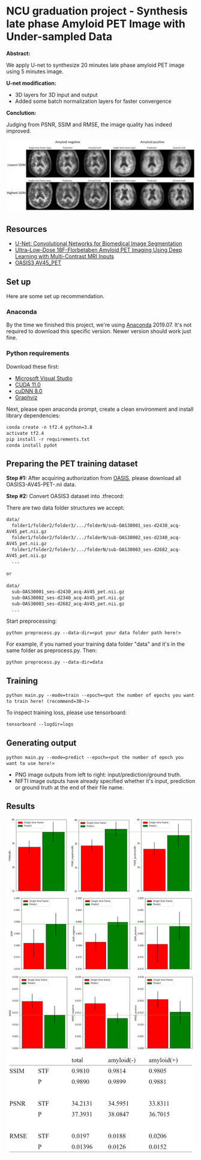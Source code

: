 # NCU graduation project - Synthesis late phase Amyloid PET Image with Under-sampled Data

**Abstract:**

We apply U-net to synthesize 20 minutes late phase amyloid PET image using 5 minutes image. 

**U-net modification:**
* 3D layers for 3D input and output
* Added some batch normalization layers for faster convergence

**Conclution:**

Judging from PSNR, SSIM and RMSE, the image quality has indeed improved.

![alt text](img/result.png "ssim result")

## Resources

* [U-Net: Convolutional Networks for Biomedical Image Segmentation](https://arxiv.org/abs/1505.04597)
* [Ultra–Low-Dose 18F-Florbetaben Amyloid PET Imaging Using Deep Learning with Multi-Contrast MRI Inputs](https://pubs.rsna.org/doi/full/10.1148/radiol.2018180940)
* [OASIS3 AV45_PET](https://www.oasis-brains.org/)

## Set up

Here are some set up recommendation.

### Anaconda

By the time we finished this project, we're using [Anaconda](https://www.anaconda.com/products/individual) 2019.07. It's not required to download this specific version. Newer version should work just fine.  

### Python requirements

Download these first:  

* [Microsoft Visual Studio](https://visualstudio.microsoft.com/vs/community/)  
* [CUDA 11.0](https://developer.nvidia.com/cuda-11.0-download-archive)  
* [cuDNN 8.0](https://developer.nvidia.com/cudnn)  
* [Graphviz](https://graphviz.gitlab.io/download/)  

Next, please open anaconda prompt, create a clean environment and install library dependencies:

```
conda create -n tf2.4 python=3.8
activate tf2.4
pip install -r requirements.txt
conda install pydot
```

## Preparing the PET training dataset

**Step #1:** After acquiring authorization from [OASIS](https://www.oasis-brains.org/), please download all OASIS3-AV45-PET-.nii data.

**Step #2:** Convert OASIS3 dataset into .tfrecord:  

There are two data folder structures we accept:  

```
data/
  folder1/folder2/folder3/.../folderN/sub-OAS30001_ses-d2430_acq-AV45_pet.nii.gz
  folder1/folder2/folder3/.../folderN/sub-OAS30002_ses-d2340_acq-AV45_pet.nii.gz
  folder1/folder2/folder3/.../folderN/sub-OAS30003_ses-d2682_acq-AV45_pet.nii.gz
  ...

or

data/
  sub-OAS30001_ses-d2430_acq-AV45_pet.nii.gz
  sub-OAS30002_ses-d2340_acq-AV45_pet.nii.gz
  sub-OAS30003_ses-d2682_acq-AV45_pet.nii.gz
  ...
```

Start preprocessing:

```
python preprocess.py --data-dir=<put your data folder path here!>
```

For example, if you named your training data folder "data" and it's in the same folder as preprocess.py. Then:

```
python preprocess.py --data-dir=data
```

## Training

```
python main.py --mode=train --epoch=<put the number of epochs you want to train here! (recommend=30~)>
```

To inspect training loss, please use tensorboard:

```
tensorboard --logdir=logs
```

## Generating output

```
python main.py --mode=predict --epoch=<put the number of epoch you want to use here!>
```

* PNG image outputs from left to right: input/prediction/ground truth.
* NIFTI image outputs have already specified whether it's input, prediction or ground truth at the end of their file name.

## Results

![alt text](img/PSNR.png "PSNR")
![alt text](img/SSIM.png "SSIM")
![alt text](img/RMSE.png "RMSE")
![alt text](img/table.png "table")

